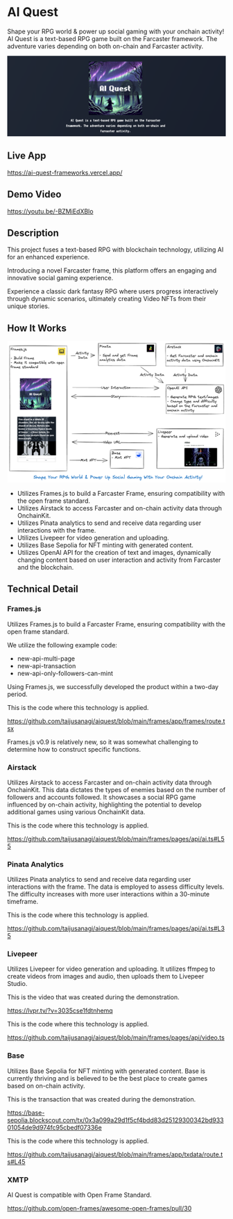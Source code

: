 # AI Quest

Shape your RPG world & power up social gaming with your onchain activity! AI Quest is a text-based RPG game built on the Farcaster framework. The adventure varies depending on both on-chain and Farcaster activity.

![banner](./docs/banner.png)

## Live App

https://ai-quest-frameworks.vercel.app/

## Demo Video

https://youtu.be/-BZMiEdXBlo

## Description

This project fuses a text-based RPG with blockchain technology, utilizing AI for an enhanced experience.

Introducing a novel Farcaster frame, this platform offers an engaging and innovative social gaming experience.

Experience a classic dark fantasy RPG where users progress interactively through dynamic scenarios, ultimately creating Video NFTs from their unique stories.

## How It Works

![technical-detail](./frames/public/technical-detail.png)

- Utilizes Frames.js to build a Farcaster Frame, ensuring compatibility with the open frame standard.
- Utilizes Airstack to access Farcaster and on-chain activity data through OnchainKit.
- Utilizes Pinata analytics to send and receive data regarding user interactions with the frame.
- Utilizes Livepeer for video generation and uploading.
- Utilizes Base Sepolia for NFT minting with generated content.
- Utilizes OpenAI API for the creation of text and images, dynamically changing content based on user interaction and activity from Farcaster and the blockchain.

## Technical Detail

### Frames.js

Utilizes Frames.js to build a Farcaster Frame, ensuring compatibility with the open frame standard.

We utilize the following example code:

- new-api-multi-page
- new-api-transaction
- new-api-only-followers-can-mint

Using Frames.js, we successfully developed the product within a two-day period.

This is the code where this technology is applied.

https://github.com/taijusanagi/aiquest/blob/main/frames/app/frames/route.tsx

Frames.js v0.9 is relatively new, so it was somewhat challenging to determine how to construct specific functions.

### Airstack

Utilizes Airstack to access Farcaster and on-chain activity data through OnchainKit. This data dictates the types of enemies based on the number of followers and accounts followed. It showcases a social RPG game influenced by on-chain activity, highlighting the potential to develop additional games using various OnchainKit data.

This is the code where this technology is applied.

https://github.com/taijusanagi/aiquest/blob/main/frames/pages/api/ai.ts#L55

### Pinata Analytics

Utilizes Pinata analytics to send and receive data regarding user interactions with the frame. The data is employed to assess difficulty levels. The difficulty increases with more user interactions within a 30-minute timeframe.

This is the code where this technology is applied.

https://github.com/taijusanagi/aiquest/blob/main/frames/pages/api/ai.ts#L35

### Livepeer

Utilizes Livepeer for video generation and uploading. It utilizes ffmpeg to create videos from images and audio, then uploads them to Livepeer Studio.

This is the video that was created during the demonstration.

https://lvpr.tv/?v=3035cse1fdtnhemq

This is the code where this technology is applied.

https://github.com/taijusanagi/aiquest/blob/main/frames/pages/api/video.ts

### Base

Utilizes Base Sepolia for NFT minting with generated content. Base is currently thriving and is believed to be the best place to create games based on on-chain activity.

This is the transaction that was created during the demonstration.

https://base-sepolia.blockscout.com/tx/0x3a099a29d1f5cf4bdd83d25129300342bd93301054de9d974fc95cbedf07336e

This is the code where this technology is applied.

https://github.com/taijusanagi/aiquest/blob/main/frames/app/txdata/route.ts#L45

### XMTP

AI Quest is compatible with Open Frame Standard.

https://github.com/open-frames/awesome-open-frames/pull/30
